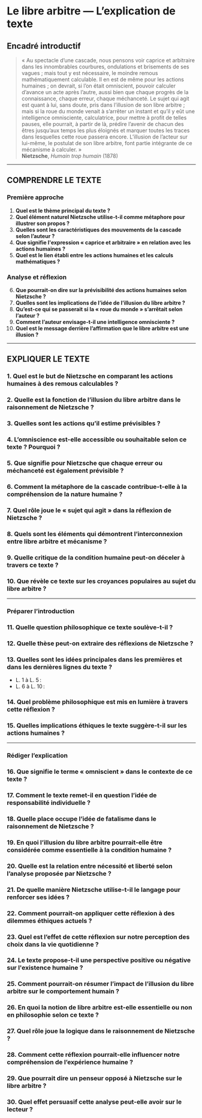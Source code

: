 # Le libre arbitre — L’explication de texte

## Encadré introductif
> « Au spectacle d’une cascade, nous pensons voir caprice et arbitraire dans les innombrables courbures, ondulations et brisements de ses vagues ; mais tout y est nécessaire, le moindre remous mathématiquement calculable. Il en est de même pour les actions humaines ; on devrait, si l’on était omniscient, pouvoir calculer d’avance un acte après l’autre, aussi bien que chaque progrès de la connaissance, chaque erreur, chaque méchanceté. Le sujet qui agit est quant à lui, sans doute, pris dans l’illusion de son libre arbitre ; mais si la roue du monde venait à s’arrêter un instant et qu’il y eût une intelligence omnisciente, calculatrice, pour mettre à profit de telles pauses, elle pourrait, à partir de là, prédire l’avenir de chacun des êtres jusqu’aux temps les plus éloignés et marquer toutes les traces dans lesquelles cette roue passera encore. L’illusion de l’acteur sur lui-même, le postulat de son libre arbitre, font partie intégrante de ce mécanisme à calculer. »  
> **Nietzsche**, *Humain trop humain* (1878)

---

## COMPRENDRE LE TEXTE

### Première approche

1. **Quel est le thème principal du texte ?**  
2. **Quel élément naturel Nietzsche utilise-t-il comme métaphore pour illustrer son propos ?**  
3. **Quelles sont les caractéristiques des mouvements de la cascade selon l’auteur ?**  
4. **Que signifie l'expression « caprice et arbitraire » en relation avec les actions humaines ?**  
5. **Quel est le lien établi entre les actions humaines et les calculs mathématiques ?**  

### Analyse et réflexion

6. **Que pourrait-on dire sur la prévisibilité des actions humaines selon Nietzsche ?**  
7. **Quelles sont les implications de l’idée de l’illusion du libre arbitre ?**  
8. **Qu’est-ce qui se passerait si la « roue du monde » s’arrêtait selon l’auteur ?**  
9. **Comment l’auteur envisage-t-il une intelligence omnisciente ?**  
10. **Quel est le message derrière l’affirmation que le libre arbitre est une illusion ?**  

---

## EXPLIQUER LE TEXTE

### 1. Quel est le but de Nietzsche en comparant les actions humaines à des remous calculables ?  
   
### 2. Quelle est la fonction de l’illusion du libre arbitre dans le raisonnement de Nietzsche ?  

### 3. Quelles sont les actions qu’il estime prévisibles ?  

### 4. L’omniscience est-elle accessible ou souhaitable selon ce texte ? Pourquoi ?  

### 5. Que signifie pour Nietzsche que chaque erreur ou méchanceté est également prévisible ?  

### 6. Comment la métaphore de la cascade contribue-t-elle à la compréhension de la nature humaine ?  

### 7. Quel rôle joue le « sujet qui agit » dans la réflexion de Nietzsche ?  

### 8. Quels sont les éléments qui démontrent l’interconnexion entre libre arbitre et mécanisme ?  

### 9. Quelle critique de la condition humaine peut-on déceler à travers ce texte ?  

### 10. Que révèle ce texte sur les croyances populaires au sujet du libre arbitre ?  

---

### Préparer l’introduction

### 11. Quelle question philosophique ce texte soulève-t-il ?  

### 12. Quelle thèse peut-on extraire des réflexions de Nietzsche ?  

### 13. Quelles sont les idées principales dans les premières et dans les dernières lignes du texte ?  
- L. 1 à L. 5 :  
- L. 6 à L. 10 :  

### 14. Quel problème philosophique est mis en lumière à travers cette réflexion ?  

### 15. Quelles implications éthiques le texte suggère-t-il sur les actions humaines ?  

---

### Rédiger l’explication

### 16. Que signifie le terme « omniscient » dans le contexte de ce texte ?  

### 17. Comment le texte remet-il en question l’idée de responsabilité individuelle ?  

### 18. Quelle place occupe l’idée de fatalisme dans le raisonnement de Nietzsche ?  

### 19. En quoi l’illusion du libre arbitre pourrait-elle être considérée comme essentielle à la condition humaine ?  

### 20. Quelle est la relation entre nécessité et liberté selon l’analyse proposée par Nietzsche ?  

### 21. De quelle manière Nietzsche utilise-t-il le langage pour renforcer ses idées ?  

### 22. Comment pourrait-on appliquer cette réflexion à des dilemmes éthiques actuels ?  

### 23. Quel est l’effet de cette réflexion sur notre perception des choix dans la vie quotidienne ?  

### 24. Le texte propose-t-il une perspective positive ou négative sur l'existence humaine ?  

### 25. Comment pourrait-on résumer l’impact de l’illusion du libre arbitre sur le comportement humain ?  

### 26. En quoi la notion de libre arbitre est-elle essentielle ou non en philosophie selon ce texte ?  

### 27. Quel rôle joue la logique dans le raisonnement de Nietzsche ?  

### 28. Comment cette réflexion pourrait-elle influencer notre compréhension de l’expérience humaine ?  

### 29. Que pourrait dire un penseur opposé à Nietzsche sur le libre arbitre ?  

### 30. Quel effet persuasif cette analyse peut-elle avoir sur le lecteur ?  